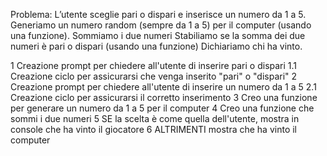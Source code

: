Problema: L’utente sceglie pari o dispari e inserisce un numero da 1 a 5. Generiamo un numero random (sempre da 1 a 5) per il computer (usando una funzione). Sommiamo i due numeri Stabiliamo se la somma dei due numeri è pari o dispari (usando una funzione) Dichiariamo chi ha vinto.

1 Creazione prompt per chiedere all'utente di inserire pari o dispari
    1.1 Creazione ciclo per assicurarsi che venga inserito "pari" o "dispari"
2 Creazione prompt per chiedere all'utente di inserire un numero da 1 a 5
    2.1 Creazione ciclo per assicurarsi il corretto inserimento 
3 Creo una funzione per generare un numero da 1 a 5 per il computer
4 Creo una funzione che sommi i due numeri 
5 SE la scelta è come quella dell'utente, mostra in console che ha vinto il giocatore
6 ALTRIMENTI mostra che ha vinto il computer 